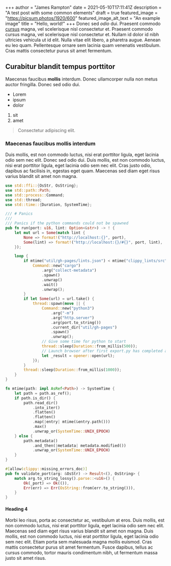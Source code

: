+++
author = "James Rampton"
date = 2021-05-10T17:11:41Z
description = "A test post with some common elements"
draft = true
featured_image = "https://picsum.photos/1920/600"
featured_image_alt_text = "An example image"
title = "Hello, world!"
+++
Donec sed _odio_ dui. Praesent commodo [cursus](https://example.com) magna, vel scelerisque nisl consectetur et. Praesent commodo cursus magna, vel scelerisque nisl consectetur et. Nullam id dolor id nibh ultricies vehicula ut id elit. Nulla vitae elit libero, a pharetra augue. Aenean eu leo quam. Pellentesque ornare sem lacinia quam venenatis vestibulum. Cras mattis consectetur purus sit amet fermentum.

## Curabitur blandit tempus porttitor

Maecenas faucibus **mollis** interdum. Donec ullamcorper nulla non metus auctor fringilla. Donec sed odio dui.

- Lorem
- ipsum
- dolor
  
1) sit
2) amet

> Consectetur adipiscing elit.

### Maecenas faucibus mollis interdum

Duis mollis, est non commodo luctus, nisi erat porttitor ligula, eget lacinia odio sem nec elit. Donec sed odio dui. Duis mollis, est non commodo luctus, nisi erat porttitor ligula, eget lacinia odio sem nec elit. Cras justo odio, dapibus ac facilisis in, egestas eget quam. Maecenas sed diam eget risus varius blandit sit amet non magna.

```rust
use std::ffi::{OsStr, OsString};
use std::path::Path;
use std::process::Command;
use std::thread;
use std::time::{Duration, SystemTime};

/// # Panics
///
/// Panics if the python commands could not be spawned
pub fn run(port: u16, lint: Option<&str>) -> ! {
    let mut url = Some(match lint {
        None => format!("http://localhost:{}", port),
        Some(lint) => format!("http://localhost:{}/#{}", port, lint),
    });

    loop {
        if mtime("util/gh-pages/lints.json") < mtime("clippy_lints/src") {
            Command::new("cargo")
                .arg("collect-metadata")
                .spawn()
                .unwrap()
                .wait()
                .unwrap();
        }
        if let Some(url) = url.take() {
            thread::spawn(move || {
                Command::new("python3")
                    .arg("-m")
                    .arg("http.server")
                    .arg(port.to_string())
                    .current_dir("util/gh-pages")
                    .spawn()
                    .unwrap();
                // Give some time for python to start
                thread::sleep(Duration::from_millis(500));
                // Launch browser after first export.py has completed and http.server is up
                let _result = opener::open(url);
            });
        }
        thread::sleep(Duration::from_millis(1000));
    }
}

fn mtime(path: impl AsRef<Path>) -> SystemTime {
    let path = path.as_ref();
    if path.is_dir() {
        path.read_dir()
            .into_iter()
            .flatten()
            .flatten()
            .map(|entry| mtime(&entry.path()))
            .max()
            .unwrap_or(SystemTime::UNIX_EPOCH)
    } else {
        path.metadata()
            .and_then(|metadata| metadata.modified())
            .unwrap_or(SystemTime::UNIX_EPOCH)
    }
}

#[allow(clippy::missing_errors_doc)]
pub fn validate_port(arg: &OsStr) -> Result<(), OsString> {
    match arg.to_string_lossy().parse::<u16>() {
        Ok(_port) => Ok(()),
        Err(err) => Err(OsString::from(err.to_string())),
    }
}
```

#### Heading 4

Morbi leo risus, porta ac consectetur ac, vestibulum at eros. Duis mollis, est non commodo luctus, nisi erat porttitor ligula, eget lacinia odio sem nec elit. Maecenas sed diam eget risus varius blandit sit amet non magna. Duis mollis, est non commodo luctus, nisi erat porttitor ligula, eget lacinia odio sem nec elit. Etiam porta sem malesuada magna mollis euismod. Cras mattis consectetur purus sit amet fermentum. Fusce dapibus, tellus ac cursus commodo, tortor mauris condimentum nibh, ut fermentum massa justo sit amet risus.
